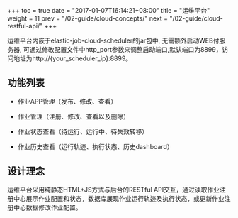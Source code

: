 +++
toc = true
date = "2017-01-07T16:14:21+08:00"
title = "运维平台"
weight = 11
prev = "/02-guide/cloud-concepts/"
next = "/02-guide/cloud-restful-api/"
+++

运维平台内嵌于elastic-job-cloud-scheduler的jar包中, 无需额外启动WEB付服务器, 可通过修改配置文件中http_port参数来调整启动端口,默认端口为8899，访问地址为http://{your_scheduler_ip}:8899。

## 功能列表

* 作业APP管理（发布、修改、查看）

* 作业管理（注册、修改、查看以及删除）

* 作业状态查看（待运行、运行中、待失效转移）

* 作业历史查看（运行轨迹、执行状态、历史dashboard）

## 设计理念

运维平台采用纯静态HTML+JS方式与后台的RESTful API交互，通过读取作业注册中心展示作业配置和状态，数据库展现作业运行轨迹及执行状态，或更新作业注册中心数据修改作业配置。
